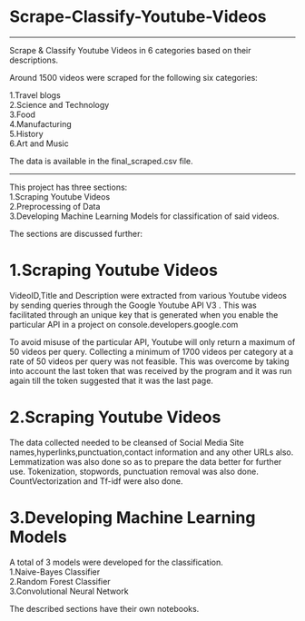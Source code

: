 # Scrape-Classify-Youtube-Videos
________________________________________________________________________________
Scrape &amp; Classify Youtube Videos in 6 categories based on their descriptions.  

Around 1500 videos were scraped for the following six categories:  
  
1.Travel blogs  
2.Science and Technology  
3.Food  
4.Manufacturing  
5.History  
6.Art and Music  
  
The data is available in the final_scraped.csv file.  
________________________________________________________________________________  

This project has three sections:  
  1.Scraping Youtube Videos  
  2.Preprocessing of Data   
  3.Developing Machine Learning Models for classification of said videos.  

The sections are discussed further:  
# 1.Scraping Youtube Videos  
VideoID,Title and Description were extracted from various Youtube videos by sending queries
through the Google Youtube API V3 . This was facilitated through an unique key that is generated when
you enable the particular API in a project on console.developers.google.com

To avoid misuse of the particular API, Youtube will only return a maximum of 50 videos per query.
Collecting a minimum of 1700 videos per category at a rate of 50 videos per query was not feasible. This
was overcome by taking into account the last token that was received by the program and it was run again
till the token suggested that it was the last page.

# 2.Scraping Youtube Videos  
The data collected needed to be cleansed of Social Media Site names,hyperlinks,punctuation,contact
information and any other URLs also.
Lemmatization was also done so as to prepare the data better for further use.
Tokenization, stopwords, punctuation removal was also done.
CountVectorization and Tf-idf were also done.

# 3.Developing Machine Learning Models  
 A total of 3 models were developed for the classification.  
  1.Naive-Bayes Classifier  
  2.Random Forest Classifier   
  3.Convolutional Neural Network  

The described sections have their own notebooks.  
